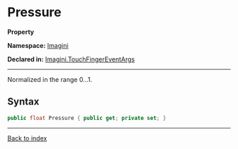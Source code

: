 # Pressure

**Property**

**Namespace:** [Imagini](Imagini.md)

**Declared in:** [Imagini.TouchFingerEventArgs](Imagini.TouchFingerEventArgs.md)

------



Normalized in the range 0...1.


## Syntax

```csharp
public float Pressure { public get; private set; }
```

------

[Back to index](index.md)